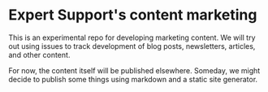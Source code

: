 # Expert Support's content marketing
This is an experimental repo for developing marketing content. We will try out using issues to track development of blog posts, newsletters, articles, and other content.

For now, the content itself will be published elsewhere. Someday, we might decide to publish some things using markdown and a static site generator. 


